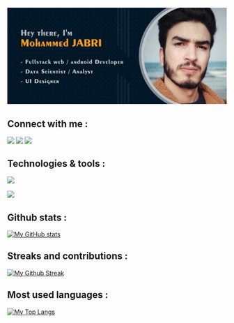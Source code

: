 <!-- Banner Image -->
![Banner Image](./assets/banner.png)

## Connect with me :
[![](https://img.shields.io/badge/‎-LinkedIn-informational?style=for-the-badge&logo=linkedin&logoColor=white&color=7658d1)](https://www.linkedin.com/in/mjr-1/)
[![](https://img.shields.io/badge/‎-Instagram-informational?style=for-the-badge&logo=instagram&logoColor=white&color=e3bb86)](https://www.instagram.com/med.jabri.1/)
[![](https://img.shields.io/badge/‎-Facebook-informational?style=for-the-badge&logo=facebook&logoColor=white&color=7658d1)](https://www.facebook.com/mjr.med/)

## Technologies & tools :
<!-- OS - Windows -->
![](https://img.shields.io/badge/OS-Windows-informational?style=flat&logo=windows&logoColor=white&color=2bbc8a)
<!-- Editor - VScode -->
![](https://img.shields.io/badge/Editor-VSCode-informational?style=for-the-badge&logo=visualstudiocode&logoColor=white&color=2bbc8a)


## Github stats :
[![My GitHub stats](https://github-readme-stats.vercel.app/api?username=medjabri1&show_icons=true&count_private=true&hide=issues&theme=react)](https://github.com/medjabri1)

## Streaks and contributions :
[![My Github Streak](https://github-readme-streak-stats.herokuapp.com?user=medjabri1&theme=react)](https://github.com/medjabri1)

## Most used languages :
[![My Top Langs](https://github-readme-stats.vercel.app/api/top-langs/?username=medjabri1&theme=react&langs_count=12&layout=compact)](https://github.com/medjabri1)

<p style="display:none" align="left"> <img src="https://komarev.com/ghpvc/?username=medjabri1&label=Profile%20views&color=0e75b6&style=flat" alt="medjabri1" /> </p>
